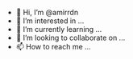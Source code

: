 - 👋 Hi, I’m @amirrdn
- 👀 I’m interested in ...
- 🌱 I’m currently learning ...
- 💞️ I’m looking to collaborate on ...
- 📫 How to reach me ...

<!---
amirrdn/amirrdn is a ✨ special ✨ repository because its `README.md` (this file) appears on your GitHub profile.
You can click the Preview link to take a look at your changes.
--->
